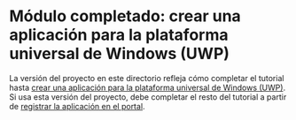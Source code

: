 # <a name="completed-module-create-a-universal-windows-platform-uwp-app"></a>Módulo completado: crear una aplicación para la plataforma universal de Windows (UWP)

La versión del proyecto en este directorio refleja cómo completar el tutorial hasta [crear una aplicación para la plataforma universal de Windows (UWP)](https://docs.microsoft.com/graph/training/uwp-tutorial?tutorial-step=1). Si usa esta versión del proyecto, debe completar el resto del tutorial a partir de [registrar la aplicación en el portal](https://docs.microsoft.com/graph/training/uwp-tutorial?tutorial-step=2).